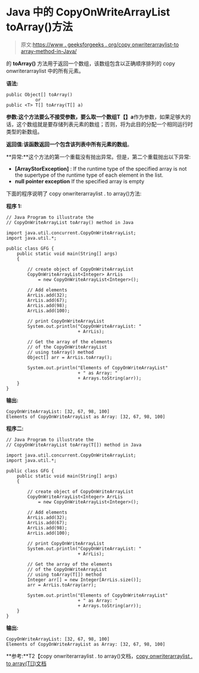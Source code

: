 # Java 中的 CopyOnWriteArrayList toArray()方法

> 原文:[https://www . geeksforgeeks . org/copy onwriterarraylist-to array-method-in-Java/](https://www.geeksforgeeks.org/copyonwritearraylist-toarray-method-in-java/)

的 **toArray()** 方法用于返回一个数组，该数组包含以正确顺序排列的 copy onwriterarraylist 中的所有元素。

**语法:**

```
public Object[] toArray()
           or
public <T> T[] toArray(T[] a)
```

**参数:**这个方法要么不接受参数，要么取一个数组**T【】a**作为参数，如果足够大的话，这个数组就是要存储列表元素的数组；否则，将为此目的分配一个相同运行时类型的新数组。

**返回值:**该函数返回**一个包含该列表中所有元素的数组**。

**异常:**这个方法的第一个重载没有抛出异常。但是，第二个重载抛出以下异常:

*   **[ArrayStorException]** : If the runtime type of the specified array is not the supertype of the runtime type of each element in the list.
*   **null pointer exception** If the specified array is empty

下面的程序说明了 copy onwriterarraylist . to array()方法:

**程序 1:**

```
// Java Program to illustrate the
// CopyOnWriteArrayList toArray() method in Java

import java.util.concurrent.CopyOnWriteArrayList;
import java.util.*;

public class GFG {
    public static void main(String[] args)
    {

        // create object of CopyOnWriteArrayList
        CopyOnWriteArrayList<Integer> ArrLis
            = new CopyOnWriteArrayList<Integer>();

        // Add elements
        ArrLis.add(32);
        ArrLis.add(67);
        ArrLis.add(98);
        ArrLis.add(100);

        // print CopyOnWriteArrayList
        System.out.println("CopyOnWriteArrayList: "
                           + ArrLis);

        // Get the array of the elements
        // of the CopyOnWriteArrayList
        // using toArray() method
        Object[] arr = ArrLis.toArray();

        System.out.println("Elements of CopyOnWriteArrayList"
                           + " as Array: "
                           + Arrays.toString(arr));
    }
}
```

**输出:**

```
CopyOnWriteArrayList: [32, 67, 98, 100]
Elements of CopyOnWriteArrayList as Array: [32, 67, 98, 100]

```

**程序二:**

```
// Java Program to illustrate the
// CopyOnWriteArrayList toArray(T[]) method in Java

import java.util.concurrent.CopyOnWriteArrayList;
import java.util.*;

public class GFG {
    public static void main(String[] args)
    {

        // create object of CopyOnWriteArrayList
        CopyOnWriteArrayList<Integer> ArrLis
            = new CopyOnWriteArrayList<Integer>();

        // Add elements
        ArrLis.add(32);
        ArrLis.add(67);
        ArrLis.add(98);
        ArrLis.add(100);

        // print CopyOnWriteArrayList
        System.out.println("CopyOnWriteArrayList: "
                           + ArrLis);

        // Get the array of the elements
        // of the CopyOnWriteArrayList
        // using toArray(T[]) method
        Integer arr[] = new Integer[ArrLis.size()];
        arr = ArrLis.toArray(arr);

        System.out.println("Elements of CopyOnWriteArrayList"
                           + " as Array: "
                           + Arrays.toString(arr));
    }
}
```

**输出:**

```
CopyOnWriteArrayList: [32, 67, 98, 100]
Elements of CopyOnWriteArrayList as Array: [32, 67, 98, 100]

```

**参考:**T2【copy onwriterarraylist . to array()文档，[copy onwriterarraylist . to array(T[])文档](https://docs.oracle.com/javase/9/docs/api/java/util/concurrent/CopyOnWriteArrayList.html#toArray-T:A-)